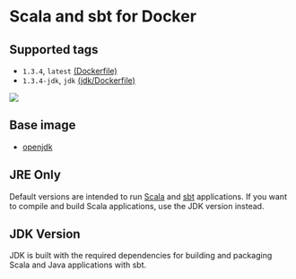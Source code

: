 # Scala and sbt for Docker
## Supported tags
* `1.3.4`, `latest` [(Dockerfile)](https://github.com/versates/docker-sbt/blob/1.3.4/Dockerfile)
* `1.3.4-jdk`, `jdk` [(jdk/Dockerfile)](https://github.com/versates/docker/blob/1.3.4/jdk/Dockerfile)

[![](https://images.microbadger.com/badges/image/versates/sbt.svg)](https://microbadger.com/images/versates/sbt "Get your own image badge on microbadger.com")

## Base image
* [openjdk](https://hub.docker.com/_/openjdk)

## JRE Only
Default versions are intended to run [Scala](http://www.scala-lang.org) and [sbt](http://www.scala-sbt.org) applications. If you want to compile and build Scala applications, use the JDK version instead.

## JDK Version
JDK is built with the required dependencies for building and packaging Scala and Java applications with sbt.
